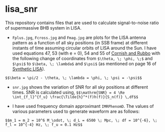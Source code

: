 # lisa_snr
This repository contains files that are used to calculate signal-to-noise ratio of supermassive BHB system in LISA.

- `Fplus.jpg`, `Fcross.jpg` and `Fmag.jpg` are plots for the LISA antenna pattern as a function of all sky positions (in SSB frame) at different instants of time assuming circular orbits of LISA around the Sun. I have used equations 47, 53 (with e = 0), 54 and 55 of [Cornish and Rubbo](https://arxiv.org/pdf/gr-qc/0209011.pdf) with the following change of coordinates from `$\theta, \; \phi, \;$` and `$\psi$` to `$\beta, \; \lambda$` and `$\psi$` (as mentioned on page 16 of [Synthetic LISA](https://arxiv.org/pdf/gr-qc/0407102.pdf)). 

`$$\beta = \pi/2 - \theta, \; \lambda = \phi, \; \psi = -\psi$$`

- `snr.jpg` shows the variation of SNR for all sky positions at different times. SNR is calculated using,
`$$\mathrm{SNR} = 4 \Re  \int_{f_l}^{f_u} \frac{\Tilde{h}^*(f)h(f)}{S_n(f)} \,df$$`

- I have used frequency domain approximant `IMRPhenomD`. The values of various parameters used to generate waveform are as follows:

`$$m_1 = m_2 = 10^6 M_\odot, \; d_L = 6500 \; Mpc, \; df = 10^{-6}, \; f_l = 10^{-4} Hz, \; f_u = 0.1 Hz$$`